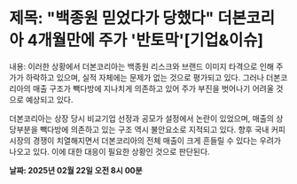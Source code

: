 # **제목: "백종원 믿었다가 당했다" 더본코리아 4개월만에 주가 '반토막'[기업&이슈]**

  내용: 이러한 상황에서 더본코리아는 백종원 리스크와 브랜드 이미지 타격으로 인해 주가가 하락하고 있으며, 실적 자체에는 문제가 없는 것으로 평가되고 있다. 그러나 더본코리아의 매출 구조가 빽다방에 지나치게 의존하고 있어 주가 부진을 벗어나기 어려울 것으로 예상되고 있다.

더본코리아는 상장 당시 비교기업 선정과 공모가 설정에서 논란이 있었으며, 매출의 상당부분을 빽다방에 의존하고 있는 구조 역시 불안요소로 지적되고 있다. 향후 국내 커피 시장의 경쟁이 치열해지면서 더본코리아의 전체 매출이 크게 흔들릴 수 있다는 우려가 나오고 있다. 이에 대한 대응이 필요한 상황인 것으로 판단된다.

  **날짜: 2025년 02월 22일 오전 8시 00분**